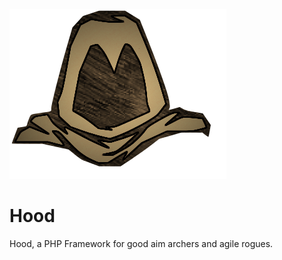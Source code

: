 ![Hood](docs/hood-old-drawing.png)
# Hood
Hood, a PHP Framework for good aim archers and agile rogues.
